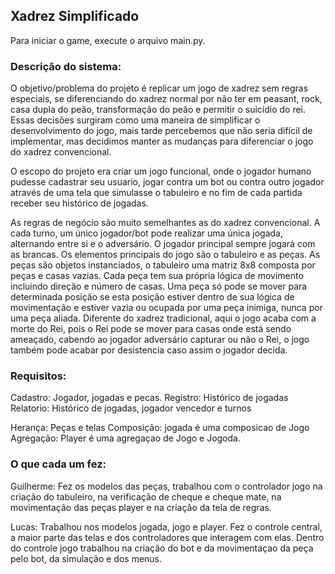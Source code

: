 ## Xadrez Simplificado
Para iniciar o game, execute o arquivo main.py.


### Descrição do sistema:

O objetivo/problema do projeto é replicar um jogo de xadrez sem regras especiais, se diferenciando do xadrez normal por não ter em peasant, rock, casa dupla do peão, transformação do peão e permitir o suicídio do rei. Essas decisões surgiram como uma maneira de simplificar o desenvolvimento do jogo, mais tarde percebemos que não seria difícil de implementar, mas decidimos manter as mudanças para diferenciar o jogo do xadrez convencional.

O escopo do projeto era criar um jogo funcional, onde o jogador humano pudesse cadastrar seu usuario, jogar contra um bot ou contra outro jogador através de uma tela que simulasse o tabuleiro e no fim de cada partida receber seu histórico de jogadas.

As regras de negócio são muito semelhantes as do xadrez convencional. A cada turno, um único jogador/bot pode realizar uma única jogada, alternando entre si e o adversário. O jogador principal sempre jogará com as brancas. Os elementos principais do jogo são o tabuleiro e as peças. As peças são objetos instanciados, o tabuleiro uma matriz 8x8 composta por peças e casas vazias. Cada peça tem sua própria lógica de movimento incluindo direção e número de casas. Uma peça só pode se mover para determinada posição se esta posição estiver dentro de sua lógica de movimentação e estiver vazia ou ocupada por uma peça inimiga, nunca por uma peça aliada. Diferente do xadrez tradicional, aqui o jogo acaba com a morte do Rei, pois o Rei pode se mover para casas onde está sendo ameaçado, cabendo ao jogador adversário capturar ou não o Rei, o jogo também pode acabar por desistencia caso assim o jogador decida. 


### Requisitos:

Cadastro: Jogador, jogadas e pecas.
Registro: Histórico de jogadas
Relatorio: Histórico de jogadas, jogador vencedor e turnos

Herança: Peças e telas
Composição: jogada é uma composicao de Jogo
Agregação: Player é uma agregaçao de Jogo e Jogoda.

### O que cada um fez:
Guilherme: Fez os modelos das peças, trabalhou com o controlador jogo na criação do tabuleiro, na verificação de cheque e cheque mate, na movimentação das peças player e na criação da tela de regras.

Lucas: Trabalhou nos modelos jogada, jogo e player. Fez o controle central, a maior parte das telas e dos controladores que interagem com elas. Dentro do controle jogo trabalhou na criação do bot e da movimentaçao da peça pelo bot, da simulação e dos menus.
